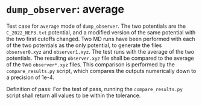# `dump_observer`: average

Test case for `average` mode of `dump_observer`. The two potentials are the `C_2022_NEP3.txt` potential, and a modified version of the same potential with the two first cutoffs changed. 
Two MD runs have been performed with each of the two potentials as the only potential, to generate the files `observer0.xyz` and `observer1.xyz`.
The test runs with the average of the two potentials. 
The resulitng `observer.xyz` file shall be compared to the average of the two `observer*.xyz` files.
This comparison is performed by the `compare_results.py` script, which compares the outputs numerically down to a precision of 1e-4.

Definition of pass: For the test of pass, running the `compare_results.py` script shall return all values to be within the tolerance. 
